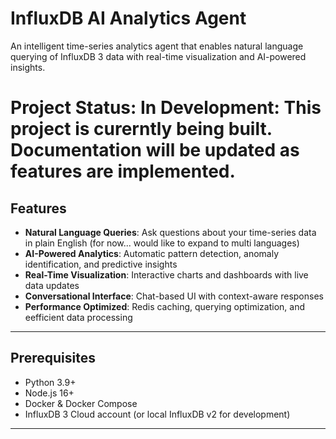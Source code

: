 # InfluxDB AI Analytics Agent

An intelligent time-series analytics agent that enables natural language querying of InfluxDB 3 data with real-time visualization and AI-powered insights.

# **Project Status: In Development**: This project is curerntly being built. Documentation will be updated as features are implemented.

## Features

- **Natural Language Queries**: Ask questions about your time-series data in plain English (for now... would like to expand to multi languages)
- **AI-Powered Analytics**: Automatic pattern detection, anomaly identification, and predictive insights 
- **Real-Time Visualization**: Interactive charts and dashboards with live data updates
- **Conversational Interface**: Chat-based UI with context-aware responses
- **Performance Optimized**: Redis caching, querying optimization, and eefficient data processing 

---

## Prerequisites

- Python 3.9+
- Node.js 16+
- Docker & Docker Compose
- InfluxDB 3 Cloud account (or local InfluxDB v2 for development)

--- 
